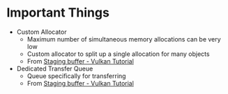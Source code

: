 # Important Things
- Custom Allocator
  - Maximum number of simultaneous memory allocations can be very low
  - Custom allocator to split up a single allocation for many objects
  - From [Staging buffer - Vulkan Tutorial](https://vulkan-tutorial.com/en/Vertex_buffers/Staging_buffer)
- Dedicated Transfer Queue
  - Queue specifically for transferring
  - From [Staging buffer - Vulkan Tutorial](https://vulkan-tutorial.com/en/Vertex_buffers/Staging_buffer)